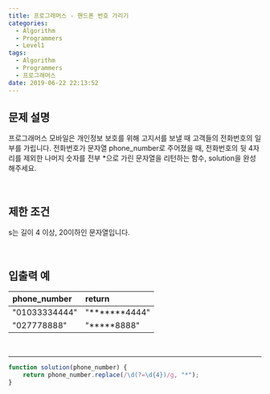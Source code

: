 ```yaml
---
title: 프로그래머스 - 핸드폰 번호 가리기
categories:
  - Algorithm
  - Programmers
  - Level1
tags:
  - Algorithm
  - Programmers
  - 프로그래머스
date: 2019-06-22 22:13:52
---
```




## 문제 설명
프로그래머스 모바일은 개인정보 보호를 위해 고지서를 보낼 때 고객들의 전화번호의 일부를 가립니다.
전화번호가 문자열 phone_number로 주어졌을 때, 전화번호의 뒷 4자리를 제외한 나머지 숫자를 전부 *으로 가린 문자열을 리턴하는 함수, solution을 완성해주세요.

<!-- more -->
<br/>

## 제한 조건
s는 길이 4 이상, 20이하인 문자열입니다.

<br/>

## 입출력 예
| phone_number | return |
| :--- | :--- |
| "01033334444" | "*******4444" |
| "027778888" | "*****8888" |

<br/>

---

```javascript
function solution(phone_number) {
    return phone_number.replace(/\d(?=\d{4})/g, "*");
}
```

